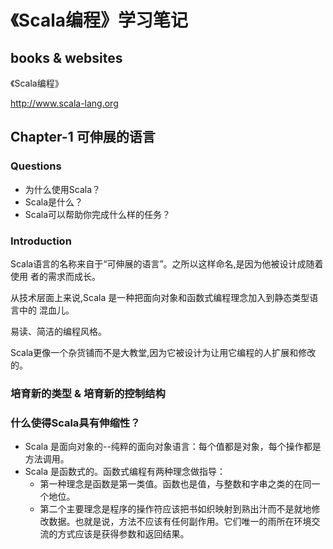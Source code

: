 《Scala编程》学习笔记
=====================

books & websites
-------------------------------------------

《Scala编程》

http://www.scala-lang.org

Chapter-1 可伸展的语言
------------------------------------------

### Questions
- 为什么使用Scala？
- Scala是什么？
- Scala可以帮助你完成什么样的任务？

### Introduction
Scala语言的名称来自于“可伸展的语言”。之所以这样命名,是因为他被设计成随着使用 者的需求而成长。

从技术层面上来说,Scala 是一种把面向对象和函数式编程理念加入到静态类型语言中的 混血儿。

易读、简洁的编程风格。

Scala更像一个杂货铺而不是大教堂,因为它被设计为让用它编程的人扩展和修改的。


### 培育新的类型 & 培育新的控制结构

### 什么使得Scala具有伸缩性？
- Scala 是面向对象的--纯粹的面向对象语言：每个值都是对象，每个操作都是方法调用。
- Scala 是函数式的。函数式编程有两种理念做指导：
  * 第一种理念是函数是第一类值。函数也是值，与整数和字串之类的在同一个地位。
  * 第二个主要理念是程序的操作符应该把书如织映射到熟出汁而不是就地修改数据。也就是说，方法不应该有任何副作用。它们唯一的雨所在环境交流的方式应该是获得参数和返回结果。

